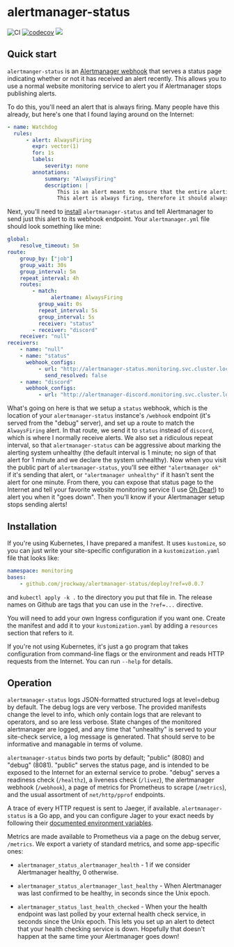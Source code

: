 # alertmanager-status

![CI](https://ci.jrock.us/api/v1/teams/main/pipelines/alertmanager-status/jobs/ci/badge)
[![codecov](https://codecov.io/gh/jrockway/alertmanager-status/branch/master/graph/badge.svg)](https://codecov.io/gh/jrockway/alertmanager-status)
[![](https://images.microbadger.com/badges/version/jrockway/alertmanager-status.svg)](https://microbadger.com/images/jrockway/alertmanager-status)

## Quick start

`alertmanger-status` is an
[Alertmanager webhook](https://prometheus.io/docs/alerting/latest/configuration/#webhook_config)
that serves a status page indicating whether or not it has received an alert recently. This allows
you to use a normal website monitoring service to alert you if Alertmanager stops publishing alerts.

To do this, you'll need an alert that is always firing. Many people have this already, but here's
one that I found laying around on the Internet:

```yaml
- name: Watchdog
  rules:
      - alert: AlwaysFiring
        expr: vector(1)
        for: 1s
        labels:
            severity: none
        annotations:
            summary: "AlwaysFiring"
            description: |
                This is an alert meant to ensure that the entire alerting pipeline is functional.
                This alert is always firing, therefore it should always be firing in Alertmanager.
```

Next, you'll need to [install](#Installation) `alertmanager-status` and tell Alertmanager to send
just this alert to its webhook endpoint. Your `alertmanager.yml` file should look something like
mine:

```yaml
global:
    resolve_timeout: 5m
route:
    group_by: ["job"]
    group_wait: 30s
    group_interval: 5m
    repeat_interval: 4h
    routes:
        - match:
              alertname: AlwaysFiring
          group_wait: 0s
          repeat_interval: 5s
          group_interval: 5s
          receiver: "status"
        - receiver: "discord"
    receiver: "null"
receivers:
    - name: "null"
    - name: "status"
      webhook_configs:
          - url: "http://alertmanager-status.monitoring.svc.cluster.local.:8081/webhook"
            send_resolved: false
    - name: "discord"
      webhook_configs:
          - url: "http://alertmanager-discord.monitoring.svc.cluster.local.:8080/"
```

What's going on here is that we setup a `status` webhook, which is the location of your
`alertmanager-status` instance's `/webhook` endpoint (it's served from the "debug" server), and set
up a route to match the `AlwaysFiring` alert. In that route, we send it to `status` instead of
`discord`, which is where I normally receive alerts. We also set a ridiculous repeat interval, so
that `alertmanager-status` can be aggressive about marking the alerting system unhealthy (the
default interval is 1 minute; no sign of that alert for 1 minute and we declare the system
unhealthy). Now when you visit the public part of `alertmanager-status`, you'll see either
`"alertmanager ok"` if it's sending that alert, or `"alertmanager unhealthy"` if it hasn't sent the
alert for one minute. From there, you can expose that status page to the Internet and tell your
favorite website monitoring service (I use [Oh Dear!](https://ohdear.app/)) to alert you when it
"goes down". Then you'll know if your Alertmanager setup stops sending alerts!

## Installation

If you're using Kubernetes, I have prepared a manifest. It uses `kustomize`, so you can just write
your site-specific configuration in a `kustomization.yaml` file that looks like:

```yaml
namespace: monitoring
bases:
    - github.com/jrockway/alertmanager-status/deploy?ref=v0.0.7
```

and `kubectl apply -k .` to the directory you put that file in. The release names on Github are tags
that you can use in the `?ref=...` directive.

You will need to add your own Ingress configuration if you want one. Create the manifest and add it
to your `kustomization.yaml` by adding a `resources` section that refers to it.

If you're not using Kubernetes, it's just a go program that takes configuration from command-line
flags or the environment and reads HTTP requests from the Internet. You can run `--help` for
details.

## Operation

`alertmanager-status` logs JSON-formatted structured logs at level=debug by default. The debug logs
are very verbose. The provided manifests change the level to info, which only contain logs that are
relevant to operators, and so are less verbose. State changes of the monitored alertmanager are
logged, and any time that "unhealthy" is served to your site-check service, a log message is
generated. That should serve to be informative and managable in terms of volume.

`alertmanager-status` binds two ports by default; "public" (8080) and "debug" (8081). "public"
serves the status page, and is intended to be exposed to the Internet for an external service to
probe. "debug" serves a readiness check (`/healthz`), a liveness check (`/livez`), the alertmanager
webhook (`/webhook`), a page of metrics for Prometheus to scrape (`/metrics`), and the usual
assortment of `net/http/pprof` endpoints.

A trace of every HTTP request is sent to Jaeger, if available. `alertmanager-status` is a Go app,
and you can configure Jager to your exact needs by following their
[documented environment variables](https://www.jaegertracing.io/docs/1.19/client-features/).

Metrics are made available to Prometheus via a page on the debug server, `/metrics`. We export a
variety of standard metrics, and some app-specific ones:

-   `alertmanager_status_alertmanager_health` - 1 if we consider Alertmanager healthy, 0 otherwise.

-   `alertmanager_status_alertmanager_last_healthy` - When Alertmanager was last confirmed to be
    healthy, in seconds since the Unix epoch.

-   `alertmanager_status_last_health_checked` - When your the health endpoint was last polled by
    your external health check service, in seconds since the Unix epoch. This lets you set up an
    alert to detect that your health checking service is down. Hopefully that doesn't happen at the
    same time your Alertmanager goes down!
